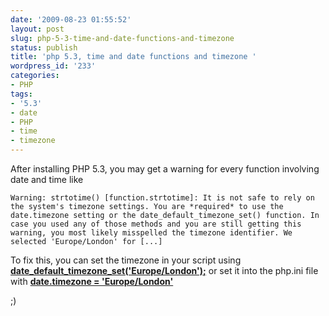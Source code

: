 ```yaml
---
date: '2009-08-23 01:55:52'
layout: post
slug: php-5-3-time-and-date-functions-and-timezone
status: publish
title: 'php 5.3, time and date functions and timezone '
wordpress_id: '233'
categories:
- PHP
tags:
- '5.3'
- date
- PHP
- time
- timezone
---
```


After installing PHP 5.3, you may get a warning for every function involving date and time like
```
Warning: strtotime() [function.strtotime]: It is not safe to rely on the system's timezone settings. You are *required* to use the date.timezone setting or the date_default_timezone_set() function. In case you used any of those methods and you are still getting this warning, you most likely misspelled the timezone identifier. We selected 'Europe/London' for [...]
```
To fix this, you can set the timezone in your script using **[date_default_timezone_set('Europe/London');](http://uk.php.net/manual/en/function.date-default-timezone-set.php)** or set it into the php.ini file with **[date.timezone = 'Europe/London'](http://uk.php.net/manual/en/datetime.configuration.php#ini.date.timezone)**

;)


